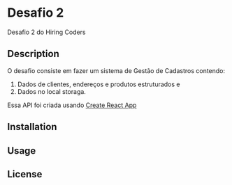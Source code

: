 # Desafio 2 

Desafio 2 do Hiring Coders

## Description

O desafio consiste em fazer um sistema de Gestão de Cadastros contendo:

1. Dados de clientes, endereços e produtos estruturados e
2. Dados no local storaga.

Essa API foi criada usando [Create React App](https://github.com/facebook/create-react-app)

## Installation

## Usage

## License
